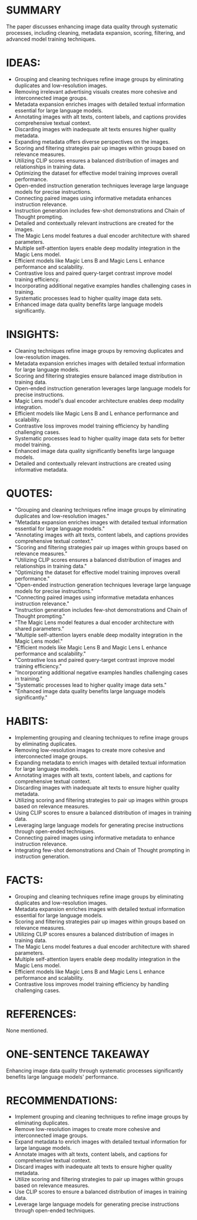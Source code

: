 # SUMMARY
The paper discusses enhancing image data quality through systematic processes, including cleaning, metadata expansion, scoring, filtering, and advanced model training techniques.

# IDEAS:
- Grouping and cleaning techniques refine image groups by eliminating duplicates and low-resolution images.
- Removing irrelevant advertising visuals creates more cohesive and interconnected image groups.
- Metadata expansion enriches images with detailed textual information essential for large language models.
- Annotating images with alt texts, content labels, and captions provides comprehensive textual context.
- Discarding images with inadequate alt texts ensures higher quality metadata.
- Expanding metadata offers diverse perspectives on the images.
- Scoring and filtering strategies pair up images within groups based on relevance measures.
- Utilizing CLIP scores ensures a balanced distribution of images and relationships in training data.
- Optimizing the dataset for effective model training improves overall performance.
- Open-ended instruction generation techniques leverage large language models for precise instructions.
- Connecting paired images using informative metadata enhances instruction relevance.
- Instruction generation includes few-shot demonstrations and Chain of Thought prompting.
- Detailed and contextually relevant instructions are created for the images.
- The Magic Lens model features a dual encoder architecture with shared parameters.
- Multiple self-attention layers enable deep modality integration in the Magic Lens model.
- Efficient models like Magic Lens B and Magic Lens L enhance performance and scalability.
- Contrastive loss and paired query-target contrast improve model training efficiency.
- Incorporating additional negative examples handles challenging cases in training.
- Systematic processes lead to higher quality image data sets.
- Enhanced image data quality benefits large language models significantly.

# INSIGHTS:
- Cleaning techniques refine image groups by removing duplicates and low-resolution images.
- Metadata expansion enriches images with detailed textual information for large language models.
- Scoring and filtering strategies ensure balanced image distribution in training data.
- Open-ended instruction generation leverages large language models for precise instructions.
- Magic Lens model's dual encoder architecture enables deep modality integration.
- Efficient models like Magic Lens B and L enhance performance and scalability.
- Contrastive loss improves model training efficiency by handling challenging cases.
- Systematic processes lead to higher quality image data sets for better model training.
- Enhanced image data quality significantly benefits large language models.
- Detailed and contextually relevant instructions are created using informative metadata.

# QUOTES:
- "Grouping and cleaning techniques refine image groups by eliminating duplicates and low-resolution images."
- "Metadata expansion enriches images with detailed textual information essential for large language models."
- "Annotating images with alt texts, content labels, and captions provides comprehensive textual context."
- "Scoring and filtering strategies pair up images within groups based on relevance measures."
- "Utilizing CLIP scores ensures a balanced distribution of images and relationships in training data."
- "Optimizing the dataset for effective model training improves overall performance."
- "Open-ended instruction generation techniques leverage large language models for precise instructions."
- "Connecting paired images using informative metadata enhances instruction relevance."
- "Instruction generation includes few-shot demonstrations and Chain of Thought prompting."
- "The Magic Lens model features a dual encoder architecture with shared parameters."
- "Multiple self-attention layers enable deep modality integration in the Magic Lens model."
- "Efficient models like Magic Lens B and Magic Lens L enhance performance and scalability."
- "Contrastive loss and paired query-target contrast improve model training efficiency."
- "Incorporating additional negative examples handles challenging cases in training."
- "Systematic processes lead to higher quality image data sets."
- "Enhanced image data quality benefits large language models significantly."

# HABITS:
- Implementing grouping and cleaning techniques to refine image groups by eliminating duplicates.
- Removing low-resolution images to create more cohesive and interconnected image groups.
- Expanding metadata to enrich images with detailed textual information for large language models.
- Annotating images with alt texts, content labels, and captions for comprehensive textual context.
- Discarding images with inadequate alt texts to ensure higher quality metadata.
- Utilizing scoring and filtering strategies to pair up images within groups based on relevance measures.
- Using CLIP scores to ensure a balanced distribution of images in training data.
- Leveraging large language models for generating precise instructions through open-ended techniques.
- Connecting paired images using informative metadata to enhance instruction relevance.
- Integrating few-shot demonstrations and Chain of Thought prompting in instruction generation.

# FACTS:
- Grouping and cleaning techniques refine image groups by eliminating duplicates and low-resolution images.
- Metadata expansion enriches images with detailed textual information essential for large language models.
- Scoring and filtering strategies pair up images within groups based on relevance measures.
- Utilizing CLIP scores ensures a balanced distribution of images in training data.
- The Magic Lens model features a dual encoder architecture with shared parameters.
- Multiple self-attention layers enable deep modality integration in the Magic Lens model.
- Efficient models like Magic Lens B and Magic Lens L enhance performance and scalability.
- Contrastive loss improves model training efficiency by handling challenging cases.

# REFERENCES:
None mentioned.

# ONE-SENTENCE TAKEAWAY
Enhancing image data quality through systematic processes significantly benefits large language models' performance.

# RECOMMENDATIONS:
- Implement grouping and cleaning techniques to refine image groups by eliminating duplicates.
- Remove low-resolution images to create more cohesive and interconnected image groups.
- Expand metadata to enrich images with detailed textual information for large language models.
- Annotate images with alt texts, content labels, and captions for comprehensive textual context.
- Discard images with inadequate alt texts to ensure higher quality metadata.
- Utilize scoring and filtering strategies to pair up images within groups based on relevance measures.
- Use CLIP scores to ensure a balanced distribution of images in training data.
- Leverage large language models for generating precise instructions through open-ended techniques.